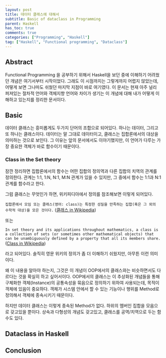 ```yaml
---
layout: post
title: 데이터 클래스에 대해서
subtitle: Basic of dataclass in Programming
parent: Haskell
has_toc: true
comments: true
categories: ["Programming", "Haskell"]
tag: ["Haskell", "Functional programming", "Dataclass"]
---
```


## Abstract

Functional Programming 을 공부하기 위해서 Haskell을 보던 중에 이해하기 어려웠던 개념은 여기서부터 시작이었다. 그래도 이 시점까지는 그렇게까지 어렵지 않았는데, 어떻게 보면 그나마도 쉬웠던 마지막 지점이 바로 여기였다. 이 문서는 현재 아주 널리 퍼져있는 절차적 언어와 객체지향 언어와 차이가 생기는 이 개념에 대해 내가 어떻게 이해하고 있는지를 정리한 문서이다.

## Basic

데이터 클래스는 흥미롭게도 두가지 단어의 조합으로 되어있다. 하나는 데이터, 그리고 또 하나는 클래스이다. 데이터는 말 그대로 데이터이고, 클래스는 집합론에서의 대상을 의미하는 것으로 보인다. 그 이유는 앞의 문서에서도 이야기했지만, 이 언어가 다루는 가장 중요한 객체가 바로 함수이기 때문이다.

### Class in the Set theory

잠깐 정리하면 집합론에서의 함수는 어떤 집합의 정의역과 다른 집합의 치역의 관계를 정의한다. 관계는 1:1, 1:N, N:1, M:N 관계가 있을 수 있지만, 그 중에서 함수는 1:1과 N:1 관계를 함수라고 한다.

그럼 클래스는 무엇인가 하면, 위키피디아에서 정의를 참조해보면 이렇게 되어있다.

`집합론에서 모임 또는 클래스(영어: class)는 특정한 성질을 만족하는 집합(혹은 그 외의 수학적 대상)을 모은 것이다.` ([클래스 in Wikipedia](https://en.wikipedia.org/wiki/Class_(set_theory)))

또는

`In set theory and its applications throughout mathematics, a class is a collection of sets (or sometimes other mathematical objects) that can be unambiguously defined by a property that all its members share.` ([Class in Wikipedia](https://en.wikipedia.org/wiki/Class_(set_theory)))

라고 되어있다. 솔직히 영문 위키의 정의가 좀 더 이해하기 쉬웠지만, 아무튼 이런 의미이다.

왜 이 내용을 알아야 하는지, 그것은 이 개념이 OOP에서의 클래스와는 비슷하면서도 다르다는 것을 확실히 하고 싶어서이다. OOP에서의 클래스는 이 추상화된 개념들을 통해 구체화한 객체(Instance)의 공통속성을 묶음으로 정의하기 위하여 사용되는데, 목적이 객체에 있음이 중요하다. 객체가 시스템 안에서 할 수 있는 기능이나 행위를 Method로 정의해서 객체에 종속시키기 때문이다.

하지만 데이터 클래스는 이렇게 종속된 Method가 없다. 하위의 멤버인 집합을 모음으로 갖고있을 뿐이다. 상속과 다형성의 개념도 갖고있고, 클래스를 공역/치역으로 두는 함수도 있다. 

## Dataclass in Haskell

## Conclusion
